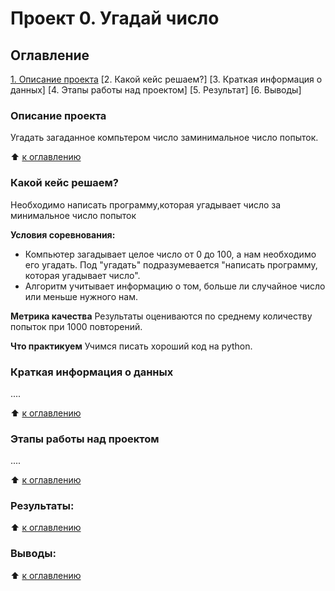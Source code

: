 # Проект 0. Угадай число

## Оглавление 
[1. Описание проекта](https://github.com/KatyaKis/sf_data_science/blob/main/project_0/README.md#Описание-проекта)
[2. Какой кейс решаем?]
[3. Краткая информация о данных]
[4. Этапы работы над проектом]
[5. Результат]
[6. Выводы]

### Описание проекта 
Угадать загаданное компьтером число заминимальное число попыток.

:arrow_up: [к оглавлению](https://github.com/KatyaKis/sf_data_science/blob/main/project_0/README.md#Оглавление) 


### Какой кейс решаем?
Необходимо написать программу,которая угадывает число за минимальное число попыток

**Условия соревнования:**
- Компьютер загадывает целое число от 0 до 100, а нам необходимо его угадать. Под "угадать" подразумевается "написать программу, которая угадывает число".
- Алгоритм учитывает информацию о том, больше ли случайное число или меньше нужного нам.

**Метрика качества**
Результаты оцениваются по среднему количеству попыток при 1000 повторений.

**Что практикуем**
Учимся писать хороший код на python.

### Краткая информация о данных
....

:arrow_up: [к оглавлению](https://github.com/KatyaKis/sf_data_science/blob/main/project_0/README.md#Оглавление) 

### Этапы работы над проектом
....

:arrow_up: [к оглавлению](https://github.com/KatyaKis/sf_data_science/blob/main/project_0/README.md#Оглавление) 

### Результаты:

:arrow_up: [к оглавлению](https://github.com/KatyaKis/sf_data_science/blob/main/project_0/README.md#Оглавление)

### Выводы:

:arrow_up: [к оглавлению](https://github.com/KatyaKis/sf_data_science/blob/main/project_0/README.md#Оглавление)
